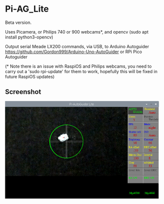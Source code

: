 # Pi-AG_Lite

Beta version.

Uses Picamera, or Philips 740 or 900 webcams*, and opencv (sudo apt install python3-opencv)

Output serial Meade LX200 commands, via USB, to Arduino Autoguider https://github.com/Gordon999/Arduino-Uno-AutoGuider or RPi Pico Autoguider

(* Note there is an issue with RaspiOS and Philips webcams, you need to carry out a 'sudo rpi-update' for them to work, hopefully this will be fixed in future RaspiOS updates)

## Screenshot

![screenshot](PiAGLite.jpg)

